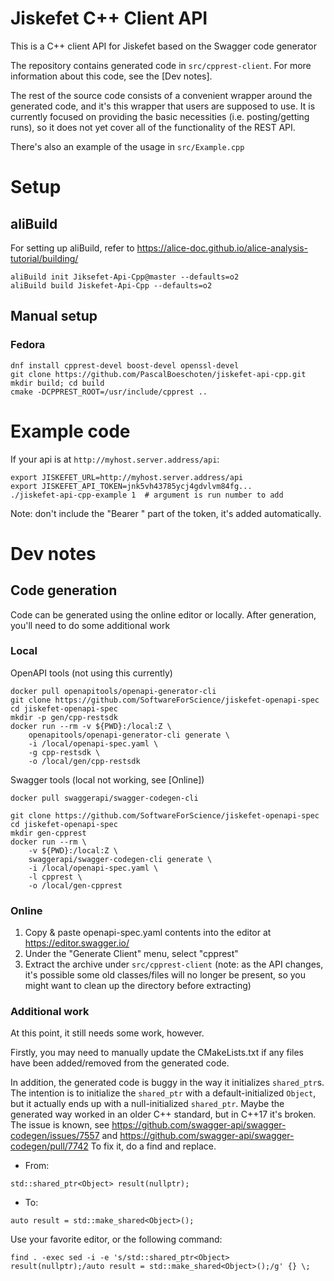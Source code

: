 # Jiskefet C++ Client API
This is a C++ client API for Jiskefet based on the Swagger code generator

The repository contains generated code in `src/cpprest-client`. For more information about this code, see the [Dev notes].

The rest of the source code consists of a convenient wrapper around the generated code, 
and it's this wrapper that users are supposed to use.
It is currently focused on providing the basic necessities (i.e. posting/getting runs), 
so it does not yet cover all of the functionality of the REST API.

There's also an example of the usage in `src/Example.cpp`


# Setup
## aliBuild
For setting up aliBuild, refer to https://alice-doc.github.io/alice-analysis-tutorial/building/
```
aliBuild init Jiksefet-Api-Cpp@master --defaults=o2
aliBuild build Jiskefet-Api-Cpp --defaults=o2
```


## Manual setup
### Fedora
```
dnf install cpprest-devel boost-devel openssl-devel 
git clone https://github.com/PascalBoeschoten/jiskefet-api-cpp.git
mkdir build; cd build
cmake -DCPPREST_ROOT=/usr/include/cpprest ..
```

# Example code
If your api is at `http://myhost.server.address/api`:
```
export JISKEFET_URL=http://myhost.server.address/api
export JISKEFET_API_TOKEN=jnk5vh43785ycj4gdvlvm84fg...
./jiskefet-api-cpp-example 1  # argument is run number to add
```
Note: don't include the "Bearer " part of the token, it's added automatically.

# Dev notes
## Code generation
Code can be generated using the online editor or locally. After generation, you'll need to do some additional work
### Local
OpenAPI tools (not using this currently)
```
docker pull openapitools/openapi-generator-cli
git clone https://github.com/SoftwareForScience/jiskefet-openapi-spec
cd jiskefet-openapi-spec
mkdir -p gen/cpp-restsdk
docker run --rm -v ${PWD}:/local:Z \
    openapitools/openapi-generator-cli generate \
    -i /local/openapi-spec.yaml \
    -g cpp-restsdk \
    -o /local/gen/cpp-restsdk
```
Swagger tools (local not working, see [Online])
```
docker pull swaggerapi/swagger-codegen-cli

git clone https://github.com/SoftwareForScience/jiskefet-openapi-spec
cd jiskefet-openapi-spec
mkdir gen-cpprest
docker run --rm \
    -v ${PWD}:/local:Z \
    swaggerapi/swagger-codegen-cli generate \
    -i /local/openapi-spec.yaml \
    -l cpprest \
    -o /local/gen-cpprest
```
### Online
1. Copy & paste openapi-spec.yaml contents into the editor at https://editor.swagger.io/
2. Under the "Generate Client" menu, select "cpprest"
3. Extract the archive under `src/cpprest-client` (note: as the API changes, it's possible some old classes/files will no longer be present, so you might want to clean up the directory before extracting)


### Additional work
At this point, it still needs some work, however.

Firstly, you may need to manually update the CMakeLists.txt if any files have been added/removed from the generated code.

In addition, the generated code is buggy in the way it initializes `shared_ptr`s.
The intention is to initialize the `shared_ptr` with a default-initialized `Object`, but it actually ends up with a null-initialized `shared_ptr`.
Maybe the generated way worked in an older C++ standard, but in C++17 it's broken.
The issue is known, see https://github.com/swagger-api/swagger-codegen/issues/7557 and https://github.com/swagger-api/swagger-codegen/pull/7742
To fix it, do a find and replace.
* From:
```
std::shared_ptr<Object> result(nullptr);
```
* To:
```
auto result = std::make_shared<Object>();
```

Use your favorite editor, or the following command:
```
find . -exec sed -i -e 's/std::shared_ptr<Object> result(nullptr);/auto result = std::make_shared<Object>();/g' {} \;
```
